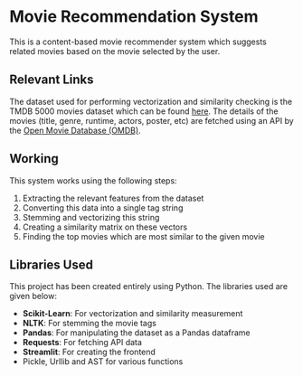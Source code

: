 # Movie Recommendation System

This is a content-based movie recommender system which suggests related movies based on the movie selected by the user.

## Relevant Links

The dataset used for performing vectorization and similarity checking is the TMDB 5000 movies dataset which can be found [here](https://www.kaggle.com/datasets/tmdb/tmdb-movie-metadata).
The details of the movies (title, genre, runtime, actors, poster, etc) are fetched using an API by the [Open Movie Database (OMDB)](https://www.themoviedb.org/documentation/api).

## Working

This system works using the following steps:

1. Extracting the relevant features from the dataset
2. Converting this data into a single tag string
3. Stemming and vectorizing this string
4. Creating a similarity matrix on these vectors
5. Finding the top movies which are most similar to the given movie

## Libraries Used

This project has been created entirely using Python. The libraries used are given below:

- **Scikit-Learn**: For vectorization and similarity measurement
- **NLTK**: For stemming the movie tags
- **Pandas**: For manipulating the dataset as a Pandas dataframe
- **Requests**: For fetching API data
- **Streamlit**: For creating the frontend
- Pickle, Urllib and AST for various functions
